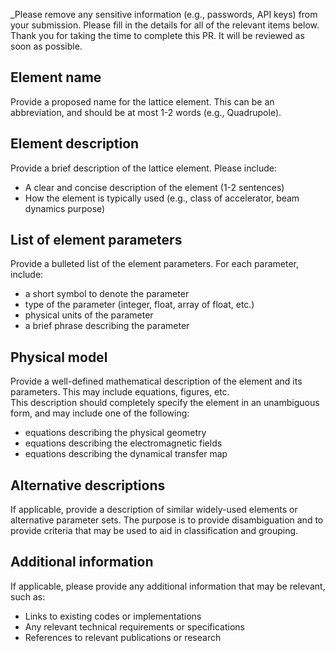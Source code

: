 _Please remove any sensitive information (e.g., passwords, API keys) from your submission.
Please fill in the details for all of the relevant items below.
Thank you for taking the time to complete this PR.  It will be reviewed as soon as possible.

## Element name
Provide a proposed name for the lattice element.  This can be an abbreviation, and should be at most 1-2 words (e.g., Quadrupole).

## Element description
Provide a brief description of the lattice element.  Please include:
- A clear and concise description of the element (1-2 sentences)
- How the element is typically used (e.g., class of accelerator, beam dynamics purpose)

## List of element parameters
Provide a bulleted list of the element parameters.  For each parameter, include:
- a short symbol to denote the parameter
- type of the parameter (integer, float, array of float, etc.)
- physical units of the parameter
- a brief phrase describing the parameter

## Physical model
Provide a well-defined mathematical description of the element and its parameters.  This may include equations, figures, etc.  
This description should completely specify the element in an unambiguous form, and may include one of the following:
- equations describing the physical geometry
- equations describing the electromagnetic fields
- equations describing the dynamical transfer map

## Alternative descriptions
If applicable, provide a description of similar widely-used elements or alternative parameter sets.
The purpose is to provide disambiguation and to provide criteria that may be used to aid in classification and grouping.

## Additional information
If applicable, please provide any additional information that may be relevant, such as:
- Links to existing codes or implementations
- Any relevant technical requirements or specifications
- References to relevant publications or research
